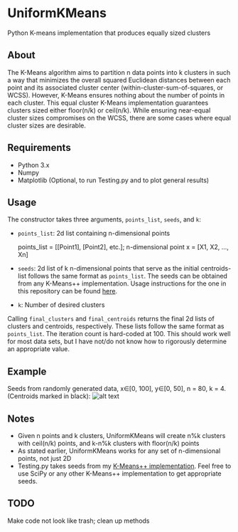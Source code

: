 # UniformKMeans
Python K-means implementation that produces equally sized clusters
## About
The K-Means algorithm aims to partition n data points into k clusters in such a way that minimizes the overall squared Euclidean distances between each point and its associated cluster center (within-cluster-sum-of-squares, or WCSS). However, K-Means ensures nothing about the number of points in each cluster. This equal cluster K-Means implementation guarantees clusters sized either floor(n/k) or ceil(n/k). While ensuring near-equal cluster sizes compromises on the WCSS, there are some cases where equal cluster sizes are desirable.
## Requirements
* Python 3.x
* Numpy
* Matplotlib (Optional, to run Testing.py and to plot general results)

## Usage
The constructor takes three arguments, ```points_list```, ```seeds```, and ```k```:
* ```points_list```: 2d list containing n-dimensional points

  points_list = [[Point1], [Point2], etc.]; n-dimensional point x = [X1, X2, ..., Xn]
* ```seeds```: 2d list of k n-dimensional points that serve as the initial centroids- list follows the same format as ```points_list```. The seeds can be obtained from any K-Means++ implementation. Usage instructions for the one in this repository can be found [here](https://github.com/JasonFuu/KMeansPlusPlus).
*  ```k```: Number of desired clusters

Calling ```final_clusters``` and ```final_centroids``` returns the final 2d lists of clusters and centroids, respectively. These lists follow the same format as ```points_list```.
The iteration count is hard-coded at 100. This should work well for most data sets, but I have not/do not know how to rigorously determine an appropriate value. 

## Example
Seeds from randomly generated data, x∈[0, 100], y∈[0, 50], n = 80, k = 4. (Centroids marked in black):
![alt text](https://github.com/JasonFuu/UniformKMeans/blob/master/Screenshots/figure_1.png)

## Notes
* Given n points and k clusters, UniformKMeans will create n%k clusters with ceil(n/k) points, and k-n%k clusters with floor(n/k) points
* As stated earlier, UniformKMeans works for any set of n-dimensional points, not just 2D
* Testing.py takes seeds from my [K-Means++ implementation](https://github.com/JasonFuu/KMeansPlusPlus). Feel free to use SciPy or any other K-Means++ implementation to get appropriate seeds.

## TODO 
Make code not look like trash; clean up methods
